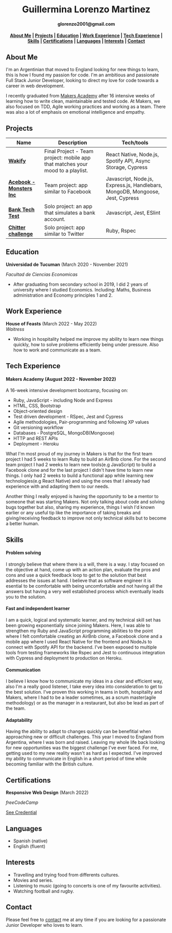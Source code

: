 <h1 align=center>Guillermina Lorenzo Martinez</h1>
<h4 align=center>glorenzo2001@gmail.com</h4>

<h4 align=center><a href="https://github.com/GuillerminaLorenzo/CV/edit/master/README.md#about-me">About Me</a> 
| <a href="https://github.com/GuillerminaLorenzo/CV/edit/master/README.md#projects">Projects</a> 
| <a href="https://github.com/GuillerminaLorenzo/CV/edit/master/README.md#education">Education</a> 
| <a href="https://github.com/GuillerminaLorenzo/CV/edit/master/README.md#work-experience">Work Experience</a> 
| <a href="https://github.com/GuillerminaLorenzo/CV/edit/master/README.md#tech-experience">Tech Experience</a> 
| <a href="https://github.com/GuillerminaLorenzo/CV/edit/master/README.md#skills">Skills</a> 
| <a href="https://github.com/GuillerminaLorenzo/CV/edit/master/README.md#certifications">Certifications</a>
| <a href="https://github.com/GuillerminaLorenzo/CV/edit/master/README.md#languages">Languages</a>
| <a href="https://github.com/GuillerminaLorenzo/CV/edit/master/README.md#interests">Interests</a>
| <a href="https://github.com/GuillerminaLorenzo/CV/edit/master/README.md#contact">Contact</a></h4>



## About Me

I'm an Argentinian that moved to England looking for new things to learn, this is how I found my passion for code. I'm an ambitious and passionate Full Stack Junior Developer, looking to direct my love for code towards a career in web development. 

I recently graduated from [Makers Academy](https://makers.tech/) after 16 intensive weeks of learning how to write clean, maintainable and tested code. At Makers, we also focused on TDD, Agile working practices and working as a team. There was also a lot of emphasis on emotional intelligence and empathy.


## Projects

| Name                         | Description       | Tech/tools        |
| ---------------------------- | ----------------- | ----------------- |
| [**Wakify**](https://github.com/GuillerminaLorenzo/wakify)            | Final Project - Team project: mobile app that matches your mood to a playlist. | React Native, Node.js, Spotify API, Async Storage, Cypress |
| [**Acebook - Monsters Inc**](https://github.com/GuillerminaLorenzo/acebook-monsters-inc) | Team project: app similar to Facebook  | Javascript, Node.js, Express.js, Handlebars, MongoDB, Mongoose, Jest, Cypress           |
| [**Bank Tech Test**](https://github.com/GuillerminaLorenzo/solo-projects/tree/main/bankTechTest) | Solo project: an app that simulates a bank account.  | Javascript, Jest, ESlint              |
| [**Chitter challenge**](https://github.com/GuillerminaLorenzo/chitter-challenge) | Solo project: app similar to Twitter  | Ruby, Rspec           |

## Education
**Universidad de Tucuman** (March 2020 - November 2021)

_Facultad de Ciencias Economicas_

- After graduating from secondary school in 2019, I did 2 years of university where I studied Economics. 
Including: Maths, Business administration and Economy principles 1 and 2.

## Work Experience

**House of Feasts** (March 2022 - May 2022)  
_Waitress_

- Working in hospitality helped me improve my ability to learn new things quickly, how to solve problems efficiently being under pressure. Also how to work and communicate as a team.

## Tech Experience

#### Makers Academy (August 2022 - November 2022)
A 16-week intensive development bootcamp, focusing on:

- Ruby, JavaScript - including Node and Express
- HTML, CSS, Bootstrap
- Object-oriented design
- Test driven development - RSpec, Jest and Cypress
- Agile methodologies, Pair-programming and following XP values
- Git versioning workflow
- Databases - PostgreSQL, MongoDB(Mongoose)
- HTTP and REST APIs
- Deployment - Heroku

What I'm most proud of my journey in Makers is that for the first team project I had 5 weeks to learn Ruby to build an AirBnb clone. For the second team project I had 2 weeks to learn new tools(e.g JavaScript) to build a Facebook clone and for the last project I didn't have time to learn new things. I only had 2 weeks to build a functional app while learning new technologies(e.g React Native) and using the ones that I already had experience with and adapting them to our needs.

Another thing I really enjoyed is having the opportunity to be a mentor to someone that was starting Makers. Not only talking about code and solving bugs together but also, sharing my experience, things I wish I'd known earlier or any useful tip like the importance of taking breaks and giving/receiving feedback to improve not only technical skills but to become a better human.

## Skills

#### Problem solving 
I strongly believe that where there is a will, there is a way. I stay focused on the objective at hand, come up with an action plan, evaluate the pros and cons and use a quick feedback loop to get to the solution that best addresses the issues at hand. I believe that as software engineer it is esential to be comfortable with being uncomfortable and not having all the answers but having a very well established process which eventually leads you to the solution.

#### Fast and independent learner
I am a quick, logical and systematic learner, and my technical skill set has been growing exponentially since joining Makers. Here, I was able to strengthen my Ruby and JavaScript programming abilities to the point where I felt comfortable creating an AirBnb clone, a Facebook clone and a mobile app where I used React Native for the frontend and NodeJs to connect with Spotify API for the backend. I've been exposed to multiple tools from testing frameworks like Rspec and Jest to continuous integration with Cypress and deployment to production on Heroku.

#### Communication
I believe I know how to communicate my ideas in a clear and efficient way, also I'm a really good listener, I take every idea into consideration to get to the best solution. I've proven this working in teams in both, hospitality and Makers, where I had to be a leader sometimes, as a scrum master(agile methodology) or as the manager in a restaurant, but also be lead as part of the team.

#### Adaptability
Having the ability to adapt to changes quickly can be benefitial when approaching new or difficult challenges. This year I moved to England from Argentina, where I was born and raised. Leaving my whole life back looking for new opportunities was the biggest challenge I've ever faced. For me, getting used to my new reality wasn't as hard as I expected. I've improved my ability to communicate in English in a short period of time while becoming familiar with the British culture.

## Certifications

**Responsive Web Design** (March 2022)

_freeCodeCamp_

[See Credential](https://www.freecodecamp.org/certification/guillerminalorenzo/responsive-web-design)
 
## Languages 

- Spanish (native)
- English (fluent)

## Interests

- Travelling and trying food from differents cultures.
- Movies and series.
- Listening to music (going to concerts is one of my favourite activities).
- Watching football and rugby.

## Contact

Please feel free to [contact](https://www.linkedin.com/in/guillermina-lorenzo-martinez-4752a0242/) me at any time if you are looking for a passionate Junior Developer who loves to learn.
